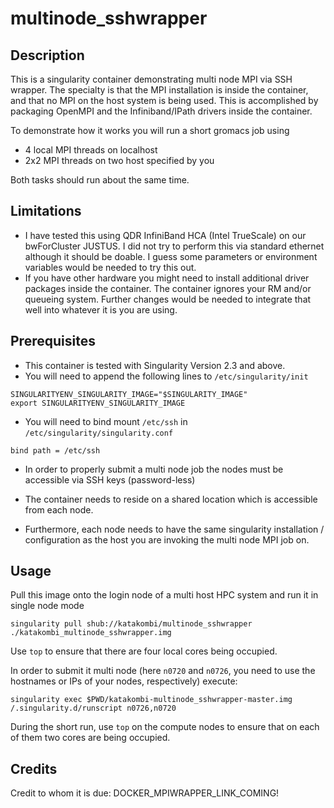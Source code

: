 # multinode_sshwrapper

## Description
This is a singularity container demonstrating multi node MPI via SSH wrapper.
The specialty is that the MPI installation is inside the container, and that no MPI on the host system is being used.
This is accomplished by packaging OpenMPI and the Infiniband/IPath drivers inside the container.

To demonstrate how it works you will run a short gromacs job using 
* 4 local MPI threads on localhost
* 2x2 MPI threads on two host specified by you

Both tasks should run about the same time.

## Limitations

* I have tested this using QDR InfiniBand HCA (Intel TrueScale) on our bwForCluster JUSTUS. I did not try to perform this via standard ethernet although it should be doable. I guess some parameters or environment variables would be needed to try this out.
* If you have other hardware you might need to install additional driver packages inside the container.
The container ignores your RM and/or queueing system. Further changes would be needed to integrate that well into whatever it is you are using.

## Prerequisites


* This container is tested with Singularity Version 2.3 and above.
* You will need to append the following lines to `/etc/singularity/init`

```
SINGULARITYENV_SINGULARITY_IMAGE="$SINGULARITY_IMAGE"
export SINGULARITYENV_SINGULARITY_IMAGE
```

* You will need to bind mount `/etc/ssh` in `/etc/singularity/singularity.conf`

```
bind path = /etc/ssh
```

* In order to properly submit a multi node job the nodes must be accessible via SSH keys (password-less)

* The container needs to reside on a shared location which is accessible from each node.

* Furthermore, each node needs to have the same singularity installation / configuration as the host you are invoking the multi node MPI job on.

## Usage

Pull this image onto the login node of a multi host HPC system and run it in single node mode
```
singularity pull shub://katakombi/multinode_sshwrapper
./katakombi_multinode_sshwrapper.img
```
Use `top` to ensure that there are four local cores being occupied.

In order to submit it multi node (here `n0720` and `n0726`, you need to use the hostnames or IPs of your nodes, respectively) execute:

```
singularity exec $PWD/katakombi-multinode_sshwrapper-master.img /.singularity.d/runscript n0726,n0720
```

During the short run, use `top` on the compute nodes to ensure that on each of them two cores are being occupied.

## Credits

Credit to whom it is due: DOCKER_MPIWRAPPER_LINK_COMING!
